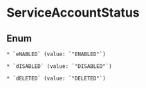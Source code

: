 
# ServiceAccountStatus

## Enum


    * `eNABLED` (value: `"ENABLED"`)

    * `dISABLED` (value: `"DISABLED"`)

    * `dELETED` (value: `"DELETED"`)



